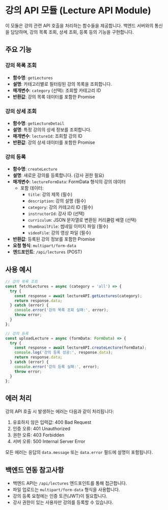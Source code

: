 
# 강의 API 모듈 (Lecture API Module)

이 모듈은 강의 관련 API 호출을 처리하는 함수들을 제공합니다. 백엔드 서버와의 통신을 담당하며, 강의 목록 조회, 상세 조회, 등록 등의 기능을 구현합니다.

## 주요 기능

### 강의 목록 조회
- **함수명**: `getLectures`
- **설명**: 카테고리별로 필터링된 강의 목록을 조회합니다.
- **매개변수**: `category` (선택): 조회할 카테고리 ID
- **반환값**: 강의 목록 데이터를 포함한 Promise

### 강의 상세 조회
- **함수명**: `getLectureDetail`
- **설명**: 특정 강의의 상세 정보를 조회합니다.
- **매개변수**: `lectureId`: 조회할 강의 ID
- **반환값**: 강의 상세 데이터를 포함한 Promise

### 강의 등록
- **함수명**: `createLecture`
- **설명**: 새로운 강의를 등록합니다. (강사 권한 필요)
- **매개변수**: `lectureFormData`: FormData 형식의 강의 데이터
  - 포함 데이터:
    - `title`: 강의 제목 (필수)
    - `description`: 강의 설명 (필수)
    - `category`: 강의 카테고리 ID (필수)
    - `instructorId`: 강사 ID (선택)
    - `curriculum`: JSON 문자열로 변환된 커리큘럼 배열 (선택)
    - `thumbnailFile`: 썸네일 이미지 파일 (필수)
    - `videoFile`: 강의 영상 파일 (필수)
- **반환값**: 등록된 강의 정보를 포함한 Promise
- **요청 형식**: `multipart/form-data`
- **엔드포인트**: `/api/lectures` (POST)

## 사용 예시

```typescript
// 강의 목록 조회
const fetchLectures = async (category = 'all') => {
  try {
    const response = await lectureAPI.getLectures(category);
    return response.data;
  } catch (error) {
    console.error('강의 목록 조회 실패:', error);
    throw error;
  }
};

// 강의 등록
const uploadLecture = async (formData: FormData) => {
  try {
    const response = await lectureAPI.createLecture(formData);
    console.log('강의 등록 성공:', response.data);
    return response.data;
  } catch (error) {
    console.error('강의 등록 실패:', error);
    throw error;
  }
};
```

## 에러 처리

강의 API 호출 시 발생하는 에러는 다음과 같이 처리됩니다:

1. 유효하지 않은 입력값: 400 Bad Request
2. 인증 오류: 401 Unauthorized
3. 권한 오류: 403 Forbidden
4. 서버 오류: 500 Internal Server Error

모든 에러는 응답의 `data.message` 또는 `data.error` 필드에 설명이 포함됩니다.

## 백엔드 연동 참고사항

- 백엔드 API는 `/api/lectures` 엔드포인트를 통해 접근합니다.
- 파일 업로드는 `multipart/form-data` 형식을 사용합니다.
- 강의 등록 요청에는 인증 토큰(JWT)이 필요합니다.
- 강사 권한이 있는 사용자만 강의를 등록할 수 있습니다.
